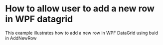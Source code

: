 # How to allow user to add a new row in WPF datagrid
This example illustrates how to add a new row in WPF DataGrid using buid in AddNewRow
